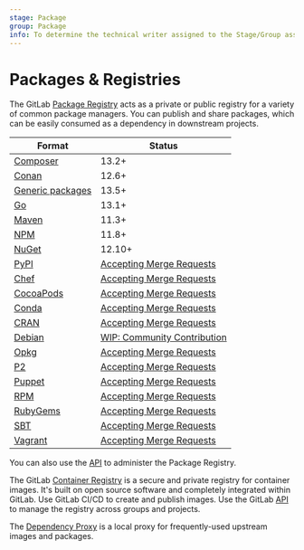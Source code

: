 ```yaml
---
stage: Package
group: Package
info: To determine the technical writer assigned to the Stage/Group associated with this page, see https://about.gitlab.com/handbook/engineering/ux/technical-writing/#designated-technical-writers
---
```


# Packages & Registries

The GitLab [Package Registry](package_registry/index.md) acts as a private or public registry
for a variety of common package managers. You can publish and share
packages, which can be easily consumed as a dependency in downstream projects.

| Format | Status |
| ------ | ------ |
| [Composer](composer_repository/index.md) | 13.2+  |
| [Conan](conan_repository/index.md) | 12.6+  |
| [Generic packages](generic_packages/index.md) | 13.5+  |
| [Go](go_repository/index.md) | 13.1+  |
| [Maven](maven_repository/index.md) | 11.3+  |
| [NPM](npm_registry/index.md) | 11.8+  |
| [NuGet](nuget_repository/index.md) | 12.10+  |
| [PyPI](pypi_repository/index.md) | [Accepting Merge Requests](../../development/packages.md)  |
| [Chef](https://gitlab.com/gitlab-org/gitlab/-/issues/36889) | [Accepting Merge Requests](../../development/packages.md) |
| [CocoaPods](https://gitlab.com/gitlab-org/gitlab/-/issues/36890) | [Accepting Merge Requests](../../development/packages.md) |
| [Conda](https://gitlab.com/gitlab-org/gitlab/-/issues/36891) | [Accepting Merge Requests](../../development/packages.md) |
| [CRAN](https://gitlab.com/gitlab-org/gitlab/-/issues/36892) | [Accepting Merge Requests](../../development/packages.md) |
| [Debian](https://gitlab.com/gitlab-org/gitlab/-/issues/5835) | [WIP: Community Contribution](https://gitlab.com/gitlab-org/gitlab/-/merge_requests/44746) |
| [Opkg](https://gitlab.com/gitlab-org/gitlab/-/issues/36894) | [Accepting Merge Requests](../../development/packages.md) |
| [P2](https://gitlab.com/gitlab-org/gitlab/-/issues/36895) | [Accepting Merge Requests](../../development/packages.md) |
| [Puppet](https://gitlab.com/gitlab-org/gitlab/-/issues/36897) | [Accepting Merge Requests](../../development/packages.md) |
| [RPM](https://gitlab.com/gitlab-org/gitlab/-/issues/5932) | [Accepting Merge Requests](../../development/packages.md) |
| [RubyGems](https://gitlab.com/gitlab-org/gitlab/-/issues/803) | [Accepting Merge Requests](../../development/packages.md) |
| [SBT](https://gitlab.com/gitlab-org/gitlab/-/issues/36898) | [Accepting Merge Requests](../../development/packages.md) |
| [Vagrant](https://gitlab.com/gitlab-org/gitlab/-/issues/36899) | [Accepting Merge Requests](../../development/packages.md) |

You can also use the [API](../../api/packages.md) to administer the Package Registry.

The GitLab [Container Registry](container_registry/index.md) is a secure and private registry for container images.
It's built on open source software and completely integrated within GitLab.
Use GitLab CI/CD to create and publish images. Use the GitLab [API](../../api/container_registry.md) to
manage the registry across groups and projects.

The [Dependency Proxy](dependency_proxy/index.md) is a local proxy for frequently-used upstream images and packages.



